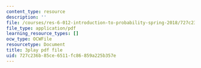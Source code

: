 ```yaml
---
content_type: resource
description: ''
file: /courses/res-6-012-introduction-to-probability-spring-2018/727c236b85ce6511fc86859a225b357e_8yaRt24qA1M.pdf
file_type: application/pdf
learning_resource_types: []
ocw_type: OCWFile
resourcetype: Document
title: 3play pdf file
uid: 727c236b-85ce-6511-fc86-859a225b357e
---
```

